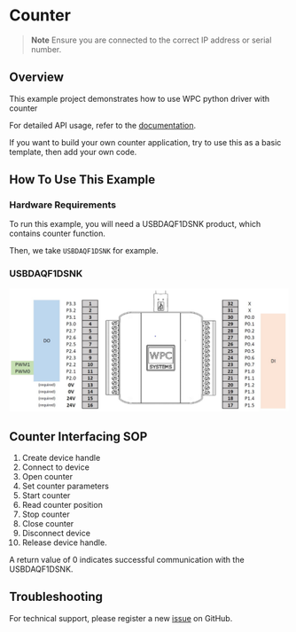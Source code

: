 # Counter
> **Note**
> Ensure you are connected to the correct IP address or serial number.

## Overview

This example project demonstrates how to use WPC python driver with counter

For detailed API usage, refer to the [documentation](https://wpc-systems-ltd.github.io/WPC_Python_driver_release/).

If you want to build your own counter application, try to use this as a basic template, then add your own code.

## How To Use This Example

### Hardware Requirements

To run this example, you will need a USBDAQF1DSNK product, which contains counter function.

Then, we take `USBDAQF1DSNK` for example.

### USBDAQF1DSNK

<img src="https://github.com/WPC-Systems-Ltd/WPC_Python_driver_release/blob/main/Reference/Pinouts/pinout-USBDAQF1DSNK.JPG" alt="drawing" width="600"/>

## Counter Interfacing SOP

1. Create device handle
2. Connect to device
3. Open counter
4. Set counter parameters
5. Start counter
5. Read counter position
6. Stop counter
7. Close counter
8. Disconnect device
9. Release device handle.

A return value of 0 indicates successful communication with the USBDAQF1DSNK.

## Troubleshooting

For technical support, please register a new [issue](https://github.com/WPC-Systems-Ltd/WPC_Python_driver_release/issues) on GitHub.